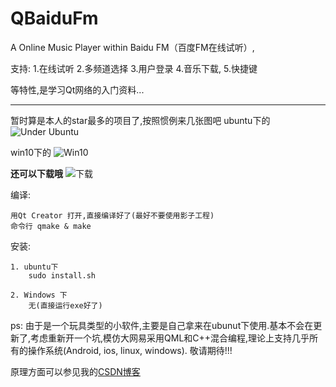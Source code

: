 # QBaiduFm
A Online Music Player within Baidu FM（百度FM在线试听）,

支持:
	1.在线试听
	2.多频道选择
	3.用户登录
	4.音乐下载,
	5.快捷键
	
等特性,是学习Qt网络的入门资料...

***

暂时算是本人的star最多的项目了,按照惯例来几张图吧
ubuntu下的
![Under Ubuntu](https://github.com/spygg/QBaiduFm/blob/master/screenshot/ubuntu.png  "Ubuntu")

win10下的
![Win10](https://github.com/spygg/QBaiduFm/blob/master/screenshot/win10.png  "Win10")

**还可以下载哦**
![下载](https://github.com/spygg/QBaiduFm/blob/master/screenshot/download.png  "下载")


编译:

	用Qt Creator 打开,直接编译好了(最好不要使用影子工程)
	命令行 qmake & make


安装:

	1. ubuntu下
		sudo install.sh
		
	2. Windows 下
		无(直接运行exe好了)
		
		
ps:
	由于是一个玩具类型的小软件,主要是自己拿来在ubunut下使用.基本不会在更新了,考虑重新开一个坑,模仿大网易采用QML和C++混合编程,理论上支持几乎所有的操作系统(Android, ios, linux, windows). 敬请期待!!!
	
原理方面可以参见我的[CSDN博客](www.blog.csdn.net/spygg) 